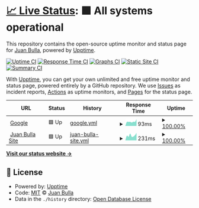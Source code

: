 # [📈 Live Status](https://jubul.github.io/upptime): <!--live status--> **🟩 All systems operational**

This repository contains the open-source uptime monitor and status page for [Juan Bulla](https://jubul.ar), powered by [Upptime](https://github.com/upptime/upptime).

[![Uptime CI](https://github.com/jubul/upptime/workflows/Uptime%20CI/badge.svg)](https://github.com/jubul/upptime/actions?query=workflow%3A%22Uptime+CI%22)
[![Response Time CI](https://github.com/jubul/upptime/workflows/Response%20Time%20CI/badge.svg)](https://github.com/jubul/upptime/actions?query=workflow%3A%22Response+Time+CI%22)
[![Graphs CI](https://github.com/jubul/upptime/workflows/Graphs%20CI/badge.svg)](https://github.com/jubul/upptime/actions?query=workflow%3A%22Graphs+CI%22)
[![Static Site CI](https://github.com/jubul/upptime/workflows/Static%20Site%20CI/badge.svg)](https://github.com/jubul/upptime/actions?query=workflow%3A%22Static+Site+CI%22)
[![Summary CI](https://github.com/jubul/upptime/workflows/Summary%20CI/badge.svg)](https://github.com/jubul/upptime/actions?query=workflow%3A%22Summary+CI%22)

With [Upptime](https://upptime.js.org), you can get your own unlimited and free uptime monitor and status page, powered entirely by a GitHub repository. We use [Issues](https://github.com/jubul/upptime/issues) as incident reports, [Actions](https://github.com/jubul/upptime/actions) as uptime monitors, and [Pages](https://jubul.github.io/upptime) for the status page.

<!--start: status pages-->
<!-- This summary is generated by Upptime (https://github.com/upptime/upptime) -->
<!-- Do not edit this manually, your changes will be overwritten -->
<!-- prettier-ignore -->
| URL | Status | History | Response Time | Uptime |
| --- | ------ | ------- | ------------- | ------ |
| <img alt="" src="https://icons.duckduckgo.com/ip3/www.google.com.ico" height="13"> [Google](https://www.google.com) | 🟩 Up | [google.yml](https://github.com/jubul/upptime/commits/HEAD/history/google.yml) | <details><summary><img alt="Response time graph" src="./graphs/google/response-time-week.png" height="20"> 93ms</summary><br><a href="https://jubul.github.io/upptime/history/google"><img alt="Response time 106" src="https://img.shields.io/endpoint?url=https%3A%2F%2Fraw.githubusercontent.com%2Fjubul%2Fupptime%2FHEAD%2Fapi%2Fgoogle%2Fresponse-time.json"></a><br><a href="https://jubul.github.io/upptime/history/google"><img alt="24-hour response time 141" src="https://img.shields.io/endpoint?url=https%3A%2F%2Fraw.githubusercontent.com%2Fjubul%2Fupptime%2FHEAD%2Fapi%2Fgoogle%2Fresponse-time-day.json"></a><br><a href="https://jubul.github.io/upptime/history/google"><img alt="7-day response time 93" src="https://img.shields.io/endpoint?url=https%3A%2F%2Fraw.githubusercontent.com%2Fjubul%2Fupptime%2FHEAD%2Fapi%2Fgoogle%2Fresponse-time-week.json"></a><br><a href="https://jubul.github.io/upptime/history/google"><img alt="30-day response time 114" src="https://img.shields.io/endpoint?url=https%3A%2F%2Fraw.githubusercontent.com%2Fjubul%2Fupptime%2FHEAD%2Fapi%2Fgoogle%2Fresponse-time-month.json"></a><br><a href="https://jubul.github.io/upptime/history/google"><img alt="1-year response time 108" src="https://img.shields.io/endpoint?url=https%3A%2F%2Fraw.githubusercontent.com%2Fjubul%2Fupptime%2FHEAD%2Fapi%2Fgoogle%2Fresponse-time-year.json"></a></details> | <details><summary><a href="https://jubul.github.io/upptime/history/google">100.00%</a></summary><a href="https://jubul.github.io/upptime/history/google"><img alt="All-time uptime 100.00%" src="https://img.shields.io/endpoint?url=https%3A%2F%2Fraw.githubusercontent.com%2Fjubul%2Fupptime%2FHEAD%2Fapi%2Fgoogle%2Fuptime.json"></a><br><a href="https://jubul.github.io/upptime/history/google"><img alt="24-hour uptime 100.00%" src="https://img.shields.io/endpoint?url=https%3A%2F%2Fraw.githubusercontent.com%2Fjubul%2Fupptime%2FHEAD%2Fapi%2Fgoogle%2Fuptime-day.json"></a><br><a href="https://jubul.github.io/upptime/history/google"><img alt="7-day uptime 100.00%" src="https://img.shields.io/endpoint?url=https%3A%2F%2Fraw.githubusercontent.com%2Fjubul%2Fupptime%2FHEAD%2Fapi%2Fgoogle%2Fuptime-week.json"></a><br><a href="https://jubul.github.io/upptime/history/google"><img alt="30-day uptime 100.00%" src="https://img.shields.io/endpoint?url=https%3A%2F%2Fraw.githubusercontent.com%2Fjubul%2Fupptime%2FHEAD%2Fapi%2Fgoogle%2Fuptime-month.json"></a><br><a href="https://jubul.github.io/upptime/history/google"><img alt="1-year uptime 99.99%" src="https://img.shields.io/endpoint?url=https%3A%2F%2Fraw.githubusercontent.com%2Fjubul%2Fupptime%2FHEAD%2Fapi%2Fgoogle%2Fuptime-year.json"></a></details>
| <img alt="" src="https://icons.duckduckgo.com/ip3/jubul.ar.ico" height="13"> [Juan Bulla Site](https://jubul.ar) | 🟩 Up | [juan-bulla-site.yml](https://github.com/jubul/upptime/commits/HEAD/history/juan-bulla-site.yml) | <details><summary><img alt="Response time graph" src="./graphs/juan-bulla-site/response-time-week.png" height="20"> 231ms</summary><br><a href="https://jubul.github.io/upptime/history/juan-bulla-site"><img alt="Response time 220" src="https://img.shields.io/endpoint?url=https%3A%2F%2Fraw.githubusercontent.com%2Fjubul%2Fupptime%2FHEAD%2Fapi%2Fjuan-bulla-site%2Fresponse-time.json"></a><br><a href="https://jubul.github.io/upptime/history/juan-bulla-site"><img alt="24-hour response time 346" src="https://img.shields.io/endpoint?url=https%3A%2F%2Fraw.githubusercontent.com%2Fjubul%2Fupptime%2FHEAD%2Fapi%2Fjuan-bulla-site%2Fresponse-time-day.json"></a><br><a href="https://jubul.github.io/upptime/history/juan-bulla-site"><img alt="7-day response time 231" src="https://img.shields.io/endpoint?url=https%3A%2F%2Fraw.githubusercontent.com%2Fjubul%2Fupptime%2FHEAD%2Fapi%2Fjuan-bulla-site%2Fresponse-time-week.json"></a><br><a href="https://jubul.github.io/upptime/history/juan-bulla-site"><img alt="30-day response time 226" src="https://img.shields.io/endpoint?url=https%3A%2F%2Fraw.githubusercontent.com%2Fjubul%2Fupptime%2FHEAD%2Fapi%2Fjuan-bulla-site%2Fresponse-time-month.json"></a><br><a href="https://jubul.github.io/upptime/history/juan-bulla-site"><img alt="1-year response time 225" src="https://img.shields.io/endpoint?url=https%3A%2F%2Fraw.githubusercontent.com%2Fjubul%2Fupptime%2FHEAD%2Fapi%2Fjuan-bulla-site%2Fresponse-time-year.json"></a></details> | <details><summary><a href="https://jubul.github.io/upptime/history/juan-bulla-site">100.00%</a></summary><a href="https://jubul.github.io/upptime/history/juan-bulla-site"><img alt="All-time uptime 98.58%" src="https://img.shields.io/endpoint?url=https%3A%2F%2Fraw.githubusercontent.com%2Fjubul%2Fupptime%2FHEAD%2Fapi%2Fjuan-bulla-site%2Fuptime.json"></a><br><a href="https://jubul.github.io/upptime/history/juan-bulla-site"><img alt="24-hour uptime 100.00%" src="https://img.shields.io/endpoint?url=https%3A%2F%2Fraw.githubusercontent.com%2Fjubul%2Fupptime%2FHEAD%2Fapi%2Fjuan-bulla-site%2Fuptime-day.json"></a><br><a href="https://jubul.github.io/upptime/history/juan-bulla-site"><img alt="7-day uptime 100.00%" src="https://img.shields.io/endpoint?url=https%3A%2F%2Fraw.githubusercontent.com%2Fjubul%2Fupptime%2FHEAD%2Fapi%2Fjuan-bulla-site%2Fuptime-week.json"></a><br><a href="https://jubul.github.io/upptime/history/juan-bulla-site"><img alt="30-day uptime 100.00%" src="https://img.shields.io/endpoint?url=https%3A%2F%2Fraw.githubusercontent.com%2Fjubul%2Fupptime%2FHEAD%2Fapi%2Fjuan-bulla-site%2Fuptime-month.json"></a><br><a href="https://jubul.github.io/upptime/history/juan-bulla-site"><img alt="1-year uptime 97.73%" src="https://img.shields.io/endpoint?url=https%3A%2F%2Fraw.githubusercontent.com%2Fjubul%2Fupptime%2FHEAD%2Fapi%2Fjuan-bulla-site%2Fuptime-year.json"></a></details>

<!--end: status pages-->

[**Visit our status website →**](https://jubul.github.io/upptime)

## 📄 License

- Powered by: [Upptime](https://github.com/upptime/upptime)
- Code: [MIT](./LICENSE) © [Juan Bulla](https://jubul.ar)
- Data in the `./history` directory: [Open Database License](https://opendatacommons.org/licenses/odbl/1-0/)
